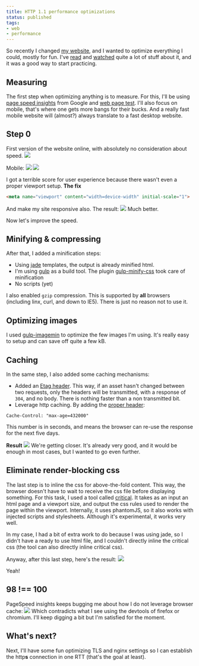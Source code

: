 ```yaml
---
title: HTTP 1.1 performance optimizations
status: published
tags:
- web
- performance
---
```


So recently I changed [my website](//geekingfrog.com), and I wanted to optimize everything I could, mostly for fun. I've [read](http://chimera.labs.oreilly.com/books/1230000000545/index.html) and [watched](https://www.youtube.com/watch?v=FEs2jgZBaQA) quite a lot of stuff about it, and it was a good way to start practicing.

## Measuring
The first step when optimizing anything is to measure. For this, I'll be using [page speed insights](https://developers.google.com/speed/pagespeed/insights/) from Google and [web page test](http://www.webpagetest.org). I'll also focus on mobile, that's where one gets more bangs for their bucks. And a really fast mobile website will (almost?) always translate to a fast desktop website.

## Step 0
First version of the website online, with absolutely no consideration about speed.
![](/static/images/2014/11/pagespeedDesktop00.png)

Mobile:
![](/static/images/2014/11/pagespeedMobile00.png)
![](/static/images/2014/11/pagespeedMobile00-1.png)


I got a terrible score for user experience because there wasn't even a proper viewport setup.
**The fix**
```html
<meta name="viewport" content="width=device-width" initial-scale="1">
```
And make my site responsive also. The result:
![](/static/images/2014/11/pagespeedMobile01.png)
Much better.

Now let's improve the speed.

## Minifying & compressing
After that, I added a minification steps:

* Using [jade](http://jade-lang.com/) templates, the output is already minified html.
* I'm using [gulp](http://gulpjs.com/) as a build tool. The plugin [gulp-minify-css](https://www.npmjs.org/package/gulp-minify-css) took care of minification
* No scripts (yet)

I also enabled `gzip` compression. This is supported by **all** browsers (including linx, curl, and down to IE5). There is just no reason not to use it.

## Optimizing images
I used [gulp-imagemin](https://www.npmjs.org/package/gulp-imagemin) to optimize the few images I'm using. It's really easy to setup and can save off quite a few kB.

## Caching
In the same step, I also added some caching mechanisms:

* Added an [Etag header](https://developers.google.com/web/fundamentals/performance/optimizing-content-efficiency/http-caching#validating-cached-responses-with-etags). This way, if an asset hasn't changed between two requests, only the headers will be transmitted, with a response of `304`, and no body. There is nothing faster than a non transmitted bit.
* Leverage http caching. By adding the [proper header](https://developers.google.com/web/fundamentals/performance/optimizing-content-efficiency/http-caching#cache-control):
```
Cache-Control: "max-age=432000"
```
This number is in seconds, and means the browser can re-use the response for the next five days.

**Result**
![](/static/images/2014/11/pagespeedMobile02.png)
We're getting closer. It's already very good, and it would be enough in most cases, but I wanted to go even further.

## Eliminate render-blocking css
The last step is to inline the css for above-the-fold content. This way, the browser doesn't have to wait to receive the css file before displaying something.
For this task, I used a tool called [critical](https://github.com/addyosmani/critical). It takes as an input an html page and a viewport size, and output the css rules used to render the page within the viewport. Internally, it uses phantomJS, so it also works with injected scripts and stylesheets. Although it's experimental, it works very well.

In my case, I had a bit of extra work to do because I was using jade, so I didn't have a ready to use html file, and I couldn't directly inline the critical css (the tool can also directly inline critical css).

Anyway, after this last step, here's the result:
![](/static/images/2014/11/pagespeedMobile03.png)

Yeah!

## 98 !== 100
PageSpeed insights keeps bugging me about how I do not leverage browser cache:
![](/static/images/2014/11/pagespeedMobile03-1.png)
Which contradicts what I see using the devtools of firefox or chromium.
I'll keep digging a bit but I'm satisfied for the moment.

## What's next?
Next, I'll have some fun optimizing TLS and nginx settings so I can establish the http**s** connection in one RTT (that's the goal at least).